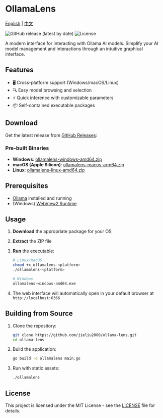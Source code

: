 # OllamaLens

[English](README.md) | [中文](README-zh.md)

![GitHub release (latest by date)](https://img.shields.io/github/v/release/jieliu2000/ollama-lens)
![License](https://img.shields.io/badge/License-MIT-blue.svg)

A modern interface for interacting with Ollama AI models. Simplify your AI model management and interactions through an intuitive graphical interface.

## Features

- 🖥️ Cross-platform support (Windows/macOS/Linux)
- 🔍 Easy model browsing and selection
- ⚡ Quick inference with customizable parameters
- 📦 Self-contained executable packages

## Download

Get the latest release from [GitHub Releases](https://github.com/jieliu2000/ollama-lens/releases/latest):

### Pre-built Binaries

- **Windows**: [ollamalens-windows-amd64.zip](https://github.com/jieliu2000/ollama-lens/releases/latest/download/ollamalens-windows-amd64.zip)
- **macOS (Apple Silicon)**: [ollamalens-macos-arm64.zip](https://github.com/jieliu2000/ollama-lens/releases/latest/download/ollamalens-macos-arm64.zip)
- **Linux**: [ollamalens-linux-amd64.zip](https://github.com/jieliu2000/ollama-lens/releases/latest/download/ollamalens-linux-amd64.zip)

## Prerequisites

- [Ollama](https://ollama.ai/) installed and running
- (Windows) [WebView2 Runtime](https://developer.microsoft.com/en-us/microsoft-edge/webview2/)

## Usage

1. **Download** the appropriate package for your OS
2. **Extract** the ZIP file
3. **Run** the executable:

   ```bash
   # Linux/macOS
   chmod +x ollamalens-<platform>
   ./ollamalens-<platform>

   # Windows
   ollamalens-windows-amd64.exe
   ```

4. The web interface will automatically open in your default browser at `http://localhost:6366`

## Building from Source

1. Clone the repository:

   ```bash
   git clone https://github.com/jieliu2000/ollama-lens.git
   cd ollama-lens
   ```

2. Build the application:

   ```bash
   go build -o ollamalens main.go
   ```

3. Run with static assets:
   ```bash
   ./ollamalens
   ```

## License

This project is licensed under the MIT License - see the [LICENSE](LICENSE) file for details.
